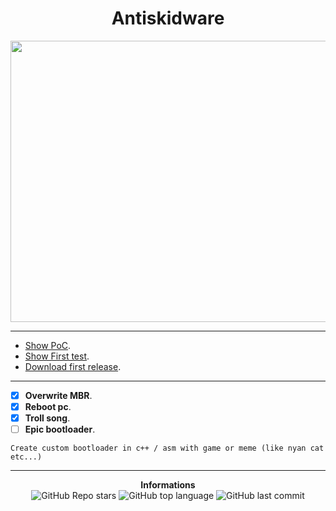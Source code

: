 <h1 align="center">Antiskidware</h1>
<p align='center'>
  <img src='https://e7.pngegg.com/pngimages/833/135/png-clipart-internet-troll-trollface-rage-comic-desktop-trollface-comics-face.png' height= 450 width= 550>
</p>

-----

* [Show PoC](https://www.youtube.com/watch?v=ADRRLSlqAtk).
* [Show First test](https://youtu.be/Ro09p-WB-co).
* [Download first release](https://github.com/Its-Vichy/Antiskidware/releases/tag/0.0.1).

-----

- [X] **Overwrite MBR**.
- [X] **Reboot pc**.
- [X] **Troll song**.
- [ ] **Epic bootloader**.

```
Create custom bootloader in c++ / asm with game or meme (like nyan cat etc...)
```

-----

<p align="center"> 
    <b>Informations</b><br>
    <img alt="GitHub Repo stars" src="https://img.shields.io/github/stars/Its-Vichy/Antiskidware?style=social">
    <img alt="GitHub top language" src="https://img.shields.io/github/languages/top/Its-Vichy/Antiskidware">
    <img alt="GitHub last commit" src="https://img.shields.io/github/last-commit/Its-Vichy/Antiskidware">
</p>


<!--
  We don't need to boot os btw -> https://www.apriorit.com/dev-blog/66-develop-boot-loader

  Ref:
    - Overwrite MBR with a custom bootloader: https://github.com/sheep-o/Windows-MBR-Overwrite.
    - Download nasm: https://www.nasm.us/pub/nasm/releasebuilds/2.15.05/win64/ And put nasm to path.
    - Beep Music: https://social.technet.microsoft.com/wiki/contents/articles/20989.music-from-the-command-line-performed-by-powershell.aspx
  
  Error fix:
    "error: 'thread' is not a member of 'std'"
-->
